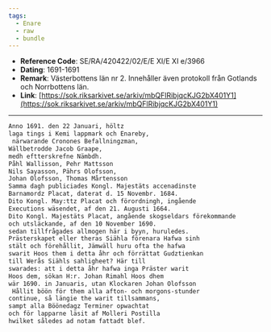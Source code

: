 ```yaml
---
tags:
  - Enare
  - raw
  - bundle
---
```


- **Reference Code**: SE/RA/420422/02/E/E XI/E XI e/3966
- **Dating**: 1691-1691
- **Remark**: Västerbottens län nr 2. Innehåller även protokoll från Gotlands och Norrbottens län.
- **Link**: [https://sok.riksarkivet.se/arkiv/mbQFlRibjqcKJG2bX401Y1](https://sok.riksarkivet.se/arkiv/mbQFlRibjqcKJG2bX401Y1)

---

```txt linenums="1"
Anno 1691. den 22 Januari, höltz
laga tings i Kemi lappmark och Enareby,
 närwarande Cronones Befallningzman,
Wällbetrodde Jacob Graape,
medh eftterskrefne Nämbdh.
Påhl Wallisson, Pehr Mattsson
Nils Sayasson, Pährs Olofsson,
Johan Olofsson, Thomas Mårtensson
Samma dagh publiciades Kongl. Majestäts accenadinste
Barnamordz Placat, daterat d. 15 Novembr. 1684.
Dito Kongl. May:ttz Placat och förordningh, ingående
Executions wäsendet, af den 21. Augusti 1664.
Dito Kongl. Majestäts Placat, angående skogseldars förekommande
och utsläckande, af den 10 November 1690.
sedan tillfrågades allmogen här i byyn, huruledes.
Prästerskapet eller theras Siähla förenara Hafwa sinh
stält och förehållit, Jämwäll huru ofta the hafwa
swarit Hoos them i detta åhr och förrättat Gudztienkan
till Werås Siähls sahligheet? Här till
swarades: att i detta åhr hafwa inga Präster warit
Hoos dem, sökan H:r. Johan Rimahl Hoos dhem
wär 1690. in Januaris, utan Klockaren Johan Olofsson
 Hållit böön för them alla afton- och morgons-stunder
continue, så längie the warit tillsammans,
sampt alla Böönedagz Terminer opwachtat
och för lapparne läsit af Molleri Postilla
hwilket således ad notam fattadt blef.
```
